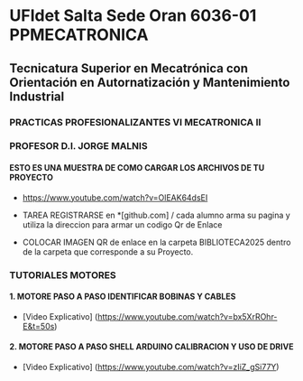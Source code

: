 # UFIdet Salta Sede Oran 6036-01  PPMECATRONICA
## Tecnicatura Superior en Mecatrónica con Orientación en Autornatización y Mantenimiento Industrial 
### PRACTICAS PROFESIONALIZANTES VI MECATRONICA II  
### PROFESOR D.I. JORGE MALNIS
#### ESTO ES UNA MUESTRA DE COMO CARGAR LOS ARCHIVOS DE TU PROYECTO
* https://www.youtube.com/watch?v=OlEAK64dsEI

* TAREA
REGISTRARSE en *[github.com] / cada alumno arma su pagina y utiliza la direccion para armar un codigo Qr de Enlace 
* COLOCAR IMAGEN QR de enlace en la carpeta BIBLIOTECA2025 dentro de la carpeta que corresponde a su Proyecto.
### TUTORIALES MOTORES
#### 1. MOTORE PASO A PASO IDENTIFICAR BOBINAS Y CABLES
* [Video Explicativo] (https://www.youtube.com/watch?v=bx5XrROhr-E&t=50s)
#### 2. MOTORE PASO A PASO SHELL ARDUINO CALIBRACION Y USO DE DRIVE
* [Video Explicativo] (https://www.youtube.com/watch?v=zIiZ_gSi77Y)


